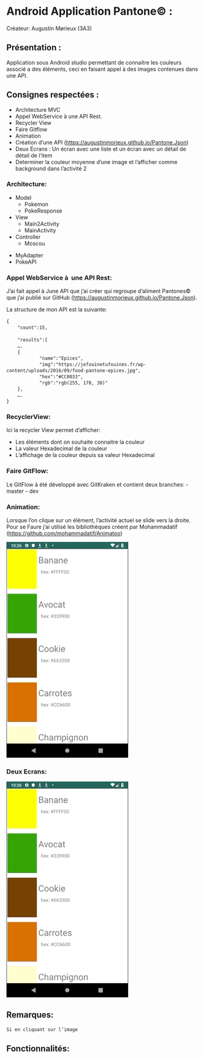 # Android Application Pantone© :

Créateur: Augustin Mørieux (3A3)

## Présentation :

Application sous Android studio permettant de connaitre les couleurs associé a des éléments, ceci en faisant appel à des images contenues dans une API.


## Consignes respectées :

* Architecture MVC
* Appel WebService à une API Rest.
* Recycler View
* Faire Gitflow
* Animation
*  Création d’une API (https://augustinmorieux.github.io/Pantone.Json)
* Deux Écrans : Un écran avec une liste et un écran avec un détail de détail de l’item
* Determiner la couleur moyenne d’une image et l’afficher comme background dans l’activité 2



### Architecture:
* Model
	- Pokemon
	- PokeResponse
* View
	- Main2Activity
	- MainActivity 
* Controller
	- Moscou
- MyAdapter
- PokeAPI

### Appel WebService à  une API Rest:
J’ai fait appel à June API que j’ai créer qui regroupe d’aliment Pantones© que j’ai publié sur GitHub (https://augustinmorieux.github.io/Pantone.Json).

La structure de mon API est la suivante:

```
{
	"count":15,

	"results":[
	….
	{
			"name":"Epices",
			"img":"https://jefouinetufouines.fr/wp-content/uploads/2016/09/food-pantone-epices.jpg",
			"hex":"#CC0033",
			"rgb":"rgb(255, 178, 38)"
	},
	….
}

```

### RecyclerView:
Ici la recycler View permet d’afficher:
- Les éléments dont on souhaite connaitre la couleur
- La valeur Hexadecimal de la couleur
- L’affichage de la couleur depuis sa valeur  Hexadecimal 

### Faire GitFlow:
Le GItFlow à été développé avec GitKraken et contient deux branches:
	- master
	- dev

### Animation:
Lorsque l’on clique sur un élément, l’activité actuel se slide vers la droite. Pour se Faure j’ai utilisé les bibliothèques créent par Mohammadatif (https://github.com/mohammadatif/Animatoo)

![IMG_1](https://github.com/AugustinMorieux/Pantone-AndroidApp/blob/Dev/IMG_1.gif)

### Deux Ecrans:
![IMG_3](https://github.com/AugustinMorieux/Pantone-AndroidApp/blob/Dev/IMG_1.gif)


## Remarques:

	Si en cliquant sur l’image 

## Fonctionnalités:





